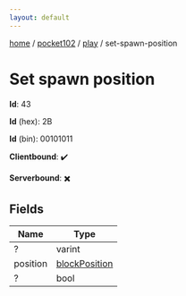 ```yaml
---
layout: default
---
```


[home](/)  /  [pocket102](/protocol/pocket102)  /  [play](/protocol/pocket102/play)  /  set-spawn-position

# Set spawn position

**Id**: 43

**Id** (hex): 2B

**Id** (bin): 00101011

**Clientbound**: ✔️

**Serverbound**: ✖️

## Fields

Name | Type
---|---
? | varint
position | [blockPosition](/protocol/pocket102/types/block-position)
? | bool

